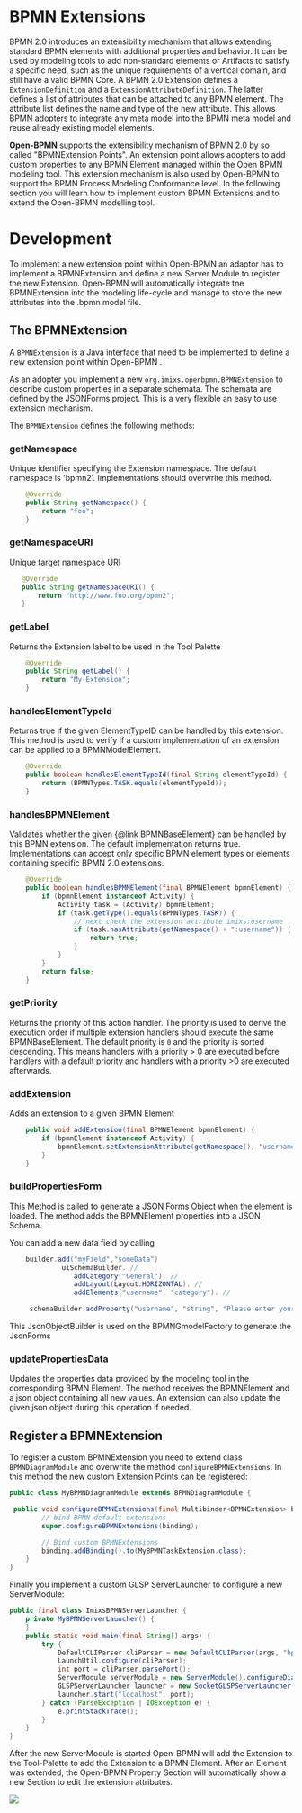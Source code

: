 # BPMN Extensions

BPMN 2.0 introduces an extensibility mechanism that allows extending standard BPMN elements with additional properties and behavior. It can be used by modeling tools to add non-standard elements or Artifacts to satisfy a specific need, such as the unique requirements of a vertical domain, and still have a valid BPMN Core.
A BPMN 2.0 Extension defines a `ExtensionDefinition` and a `ExtensionAttributeDefinition`. The latter defines a list of attributes that can be attached to any BPMN element. The attribute list defines the name and type of the new attribute. This allows BPMN adopters to integrate any meta model into the BPMN meta model and reuse already existing model elements.

**Open-BPMN** supports the extensibility mechanism of BPMN 2.0 by so called "BPMNExtension Points". An extension point allows adopters to add custom properties to any BPMN Element managed within the Open BPMN modeling tool. This extension mechanism is also used by Open-BPMN to support the BPMN Process Modeling Conformance level. In the following section you will learn how to implement custom BPMN Extensions and to extend the Open-BPMN modelling tool.

# Development

To implement a new extension point within Open-BPMN an adaptor has to implement a BPMNExtension and define a new Server Module to register the new Extension. Open-BPMN will automatically integrate tne BPMNExtension into the modeling life-cycle and manage to store the new attributes into the .bpmn model file.

## The BPMNExtension

A `BPMNExtension` is a Java interface that need to be implemented to define a new extension point within Open-BPMN .

As an adopter you implement a new `org.imixs.openbpmn.BPMNExtension` to describe custom properties in a separate schemata. The schemata are defined by the JSONForms project. This is a very flexible an easy to use extension mechanism.

The `BPMNExtension` defines the following methods:

### getNamespace

Unique identifier specifying the Extension namespace. The default namespace is 'bpmn2'. Implementations should overwrite this method.

```java
    @Override
    public String getNamespace() {
        return "foo";
    }
```

### getNamespaceURI

Unique target namespace URI

```java
   @Override
   public String getNamespaceURI() {
       return "http://www.foo.org/bpmn2";
   }
```

### getLabel

Returns the Extension label to be used in the Tool Palette

```java
    @Override
    public String getLabel() {
        return "My-Extension";
    }
```

### handlesElementTypeId

Returns true if the given ElementTypeID can be handled by this extension. This method is used to verify if a custom implementation of an extension can be applied to a BPMNModelElement.

```java
    @Override
    public boolean handlesElementTypeId(final String elementTypeId) {
        return (BPMNTypes.TASK.equals(elementTypeId));
    }
```

### handlesBPMNElement

Validates whether the given {@link BPMNBaseElement} can be handled by this BPMN extension. The default implementation returns true. Implementations can accept only specific BPMN element types or elements containing specific BPMN 2.0 extensions.

```java
    @Override
    public boolean handlesBPMNElement(final BPMNElement bpmnElement) {
        if (bpmnElement instanceof Activity) {
            Activity task = (Activity) bpmnElement;
            if (task.getType().equals(BPMNTypes.TASK)) {
                // next check the extension attribute imixs:username
                if (task.hasAttribute(getNamespace() + ":username")) {
                    return true;
                }
            }
        }
        return false;
    }
```

### getPriority

Returns the priority of this action handler. The priority is used to derive the execution order if multiple extension handlers should execute the same BPMNBaseElement. The default priority is `0` and the priority is sorted descending. This means handlers with a priority &gt; 0 are executed before handlers with a default priority and handlers with a priority >0 are executed afterwards.

### addExtension

Adds an extension to a given BPMN Element

```java
    public void addExtension(final BPMNElement bpmnElement) {
        if (bpmnElement instanceof Activity) {
            bpmnElement.setExtensionAttribute(getNamespace(), "username", "100");
        }
    }
```

### buildPropertiesForm

This Method is called to generate a JSON Forms Object when the element is loaded. The method adds the BPMNElement properties into a JSON Schema.

You can add a new data field by calling

```java
	builder.add("myField","someData")
             uiSchemaBuilder. //
                addCategory("General"). //
                addLayout(Layout.HORIZONTAL). //
                addElements("username", "category"). //

     schemaBuilder.addProperty("username", "string", "Please enter your name");
```

This JsonObjectBuilder is used on the BPMNGmodelFactory to generate the JsonForms

### updatePropertiesData

Updates the properties data provided by the modeling tool in the corresponding BPMN Element. The method receives the BPMNElement and a json object containing all new values. An extension can also update the given json object during this operation if needed.

## Register a BPMNExtension

To register a custom BPMNExtension you need to extend class `BPMNDiagramModule` and overwrite the method `configureBPMNExtensions`. In this method the new custom Extension Points can be registered:

```java
public class MyBPMNDiagramModule extends BPMNDiagramModule {

 public void configureBPMNExtensions(final Multibinder<BPMNExtension> binding) {
        // bind BPMN default extensions
        super.configureBPMNExtensions(binding);

        // Bind custom BPMNExtensions
        binding.addBinding().to(MyBPMNTaskExtension.class);
    }
}
```

Finally you implement a custom GLSP ServerLauncher to configure a new ServerModule:

```java
public final class ImixsBPMNServerLauncher {
    private MyBPMNServerLauncher() {
    }
    public static void main(final String[] args) {
        try {
            DefaultCLIParser cliParser = new DefaultCLIParser(args, "bpmn server");
            LaunchUtil.configure(cliParser);
            int port = cliParser.parsePort();
            ServerModule serverModule = new ServerModule().configureDiagramModule(new MyBPMNDiagramModule());
            GLSPServerLauncher launcher = new SocketGLSPServerLauncher(serverModule);
            launcher.start("localhost", port);
        } catch (ParseException | IOException e) {
            e.printStackTrace();
        }
    }
}
```

After the new ServerModule is started Open-BPMN will add the Extension to the Tool-Palette to add the Extension to a BPMN Element. After an Element was extended, the Open-BPMN Property Section will automatically show a new Section to edit the extension attributes.

<img src="./images/open-bpmn-extension-01.png" />
